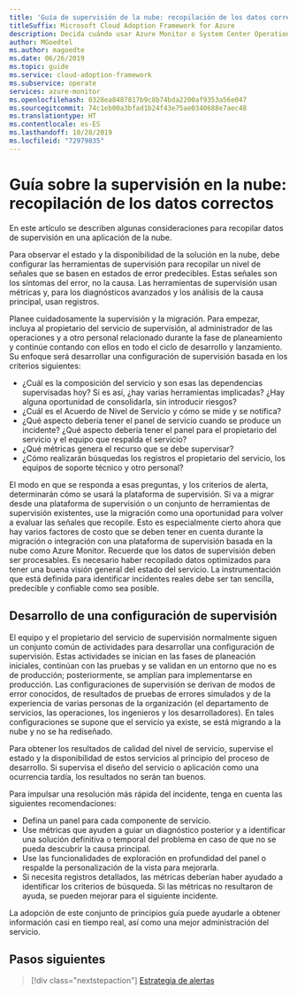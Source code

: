 ```yaml
---
title: 'Guía de supervisión de la nube: recopilación de los datos correctos'
titleSuffix: Microsoft Cloud Adoption Framework for Azure
description: Decida cuándo usar Azure Monitor o System Center Operations Manager en Microsoft Azure.
author: MGoedtel
ms.author: magoedte
ms.date: 06/26/2019
ms.topic: guide
ms.service: cloud-adoption-framework
ms.subservice: operate
services: azure-monitor
ms.openlocfilehash: 0328ea8487817b9c8b74bda2200af9353a56e047
ms.sourcegitcommit: 74c1eb00a3bfad1b24f43e75ae0340688e7aec48
ms.translationtype: HT
ms.contentlocale: es-ES
ms.lasthandoff: 10/28/2019
ms.locfileid: "72979835"
---
```

# <a name="cloud-monitoring-guide-collect-the-right-data"></a>Guía sobre la supervisión en la nube: recopilación de los datos correctos

En este artículo se describen algunas consideraciones para recopilar datos de supervisión en una aplicación de la nube.

Para observar el estado y la disponibilidad de la solución en la nube, debe configurar las herramientas de supervisión para recopilar un nivel de señales que se basen en estados de error predecibles. Estas señales son los síntomas del error, no la causa. Las herramientas de supervisión usan métricas y, para los diagnósticos avanzados y los análisis de la causa principal, usan registros.

Planee cuidadosamente la supervisión y la migración. Para empezar, incluya al propietario del servicio de supervisión, al administrador de las operaciones y a otro personal relacionado durante la fase de planeamiento y continúe contando con ellos en todo el ciclo de desarrollo y lanzamiento. Su enfoque será desarrollar una configuración de supervisión basada en los criterios siguientes:

- ¿Cuál es la composición del servicio y son esas las dependencias supervisadas hoy? Si es así, ¿hay varias herramientas implicadas? ¿Hay alguna oportunidad de consolidarla, sin introducir riesgos?
- ¿Cuál es el Acuerdo de Nivel de Servicio y cómo se mide y se notifica?
- ¿Qué aspecto debería tener el panel de servicio cuando se produce un incidente? ¿Qué aspecto debería tener el panel para el propietario del servicio y el equipo que respalda el servicio?
- ¿Qué métricas genera el recurso que se debe supervisar?  
- ¿Cómo realizarán búsquedas los registros el propietario del servicio, los equipos de soporte técnico y otro personal?

El modo en que se responda a esas preguntas, y los criterios de alerta, determinarán cómo se usará la plataforma de supervisión. Si va a migrar desde una plataforma de supervisión o un conjunto de herramientas de supervisión existentes, use la migración como una oportunidad para volver a evaluar las señales que recopile. Esto es especialmente cierto ahora que hay varios factores de costo que se deben tener en cuenta durante la migración o integración con una plataforma de supervisión basada en la nube como Azure Monitor. Recuerde que los datos de supervisión deben ser procesables. Es necesario haber recopilado datos optimizados para tener una buena visión general del estado del servicio. La instrumentación que está definida para identificar incidentes reales debe ser tan sencilla, predecible y confiable como sea posible.

## <a name="develop-a-monitoring-configuration"></a>Desarrollo de una configuración de supervisión

El equipo y el propietario del servicio de supervisión normalmente siguen un conjunto común de actividades para desarrollar una configuración de supervisión. Estas actividades se inician en las fases de planeación iniciales, continúan con las pruebas y se validan en un entorno que no es de producción; posteriormente, se amplían para implementarse en producción. Las configuraciones de supervisión se derivan de modos de error conocidos, de resultados de pruebas de errores simulados y de la experiencia de varias personas de la organización (el departamento de servicios, las operaciones, los ingenieros y los desarrolladores). En tales configuraciones se supone que el servicio ya existe, se está migrando a la nube y no se ha rediseñado.

Para obtener los resultados de calidad del nivel de servicio, supervise el estado y la disponibilidad de estos servicios al principio del proceso de desarrollo. Si supervisa el diseño del servicio o aplicación como una ocurrencia tardía, los resultados no serán tan buenos.

Para impulsar una resolución más rápida del incidente, tenga en cuenta las siguientes recomendaciones:

- Defina un panel para cada componente de servicio.
- Use métricas que ayuden a guiar un diagnóstico posterior y a identificar una solución definitiva o temporal del problema en caso de que no se pueda descubrir la causa principal.
- Use las funcionalidades de exploración en profundidad del panel o respalde la personalización de la vista para mejorarla.
- Si necesita registros detallados, las métricas deberían haber ayudado a identificar los criterios de búsqueda. Si las métricas no resultaron de ayuda, se pueden mejorar para el siguiente incidente.

La adopción de este conjunto de principios guía puede ayudarle a obtener información casi en tiempo real, así como una mejor administración del servicio.

## <a name="next-steps"></a>Pasos siguientes

> [!div class="nextstepaction"]
> [Estrategia de alertas](./alerting.md)
